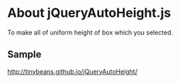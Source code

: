 About jQueryAutoHeight.js
===

To make all of uniform height of box which you selected.

Sample
---

http://tinybeans.github.io/jQueryAutoHeight/
